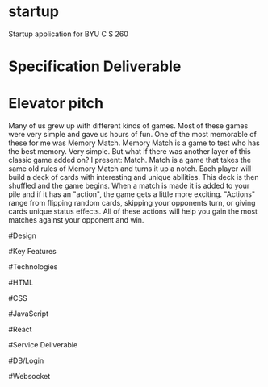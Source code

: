 # startup
Startup application for BYU C S 260

# Specification Deliverable
# Elevator pitch
Many of us grew up with different kinds of games. Most of these games were very simple and gave us hours of fun. One of the most memorable of these for me was Memory Match. Memory Match is a game to test who has the best memory. Very simple. But what if there was another layer of this classic game added on? I present: Match. Match is a game that takes the same old rules of Memory Match and turns it up a notch. Each player will build a deck of cards with interesting and unique abilities. This deck is then shuffled and the game begins. When a match is made it is added to your pile and if it has an "action", the game gets a little more exciting. "Actions" range from flipping random cards, skipping your opponents turn, or giving cards unique status effects. All of these actions will help you gain the most matches against your opponent and win.

#Design

#Key Features

#Technologies

#HTML

#CSS

#JavaScript

#React

#Service Deliverable

#DB/Login

#Websocket
